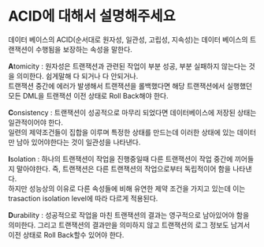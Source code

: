 # ACID에 대해서 설명해주세요

데이터 베이스의 ACID(순서대로 원자성, 일관성, 고립성, 지속성)는 데이터 베이스의 트랜잭션이 수행됨을 보장하는 속성을 말한다.

**A**tomicity : 원자성은 트랜잭션과 관련된 작업이 부분 성공, 부분 실패하지 않는다는 것을 의미한다. 쉽게말해 다 되거나 다 안되거나.  
트랜잭션 중간에 에러가 발생해서 트랜잭션을 롤백했다면 해당 트랜잭션에서 실행했던 모든 DML을 트랜잭션 이전 상태로 Roll Back해야 한다.

**C**onsistency : 트랜잭션이 성공적으로 마무리 되었다면 데이터베이스에 저장된 상태는 일관적이어야 한다.  
일련의 제약조건들이 집합을 이루며 특정한 상태를 만드는데 이러한 상태에 있는 데이터만 남아 있어야한다는 것이 일관성을 나타낸다.

**I**solation : 하나의 트랜잭션이 작업을 진행중일때 다른 트랜잭션이 작업 중간에 끼어들지 말아야한다. 즉, 트랜잭션은 다른 트랜잭션의 작업으로부터 독립적이어 함을 나타낸다.  
하지만 성능상의 이유로 다른 속성들에 비해 유연한 제약 조건을 가지고 있는데 이는 trasaction isolation level에 따라 다르게 적용된다.

**D**urability : 성공적으로 작업을 마친 트랜잭션의 결과는 영구적으로 남아있어야 함을 의미한다. 그리고 트랜잭션의 결과만을 의미하지 않고 트랜잭션의 로그 정보도 남겨서 이전 상태로 Roll Back할수 있어야 한다.

